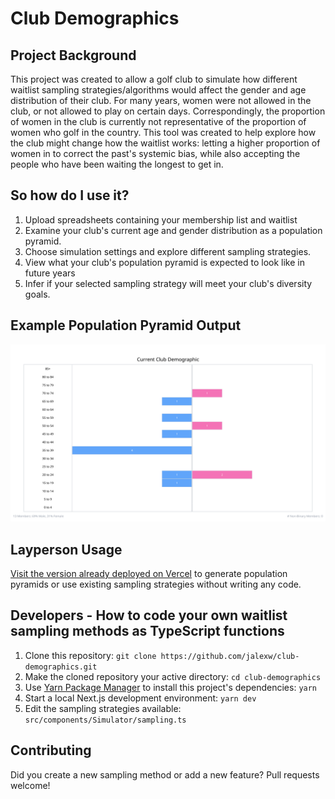 # Club Demographics

## Project Background

This project was created to allow a golf club to simulate how different waitlist sampling strategies/algorithms would affect the gender and age distribution of their club. For many years, women were not allowed in the club, or not allowed to play on certain days. Correspondingly, the proportion of women in the club is currently not representative of the proportion of women who golf in the country. This tool was created to help explore how the club might change how the waitlist works: letting a higher proportion of women in to correct the past's systemic bias, while also accepting the people who have been waiting the longest to get in.

## So how do I use it?
1. Upload spreadsheets containing your membership list and waitlist
2. Examine your club's current age and gender distribution as a population pyramid.
3. Choose simulation settings and explore different sampling strategies.
4. View what your club's population pyramid is expected to look like in future years
5. Infer if your selected sampling strategy will meet your club's diversity goals.

## Example Population Pyramid Output
![An example population pyramid generated by this project](https://github.com/jalexw/club-demographics/blob/main/public/example_population_pyramid.png?raw=true)

## Layperson Usage
[Visit the version already deployed on Vercel](https://club-demographics.vercel.app/) to generate population pyramids or use existing sampling strategies without writing any code.

## Developers - How to code your own waitlist sampling methods as TypeScript functions
1. Clone this repository: `git clone https://github.com/jalexw/club-demographics.git`
2. Make the cloned repository your active directory: `cd club-demographics`
3. Use [Yarn Package Manager](https://yarnpkg.com) to install this project's dependencies: `yarn`
4. Start a local Next.js development environment: `yarn dev`
5. Edit the sampling strategies available: `src/components/Simulator/sampling.ts`

## Contributing
Did you create a new sampling method or add a new feature? Pull requests welcome!